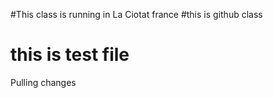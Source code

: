 #This class is running in La Ciotat france
#this is github class
# this is test file
Pulling changes
